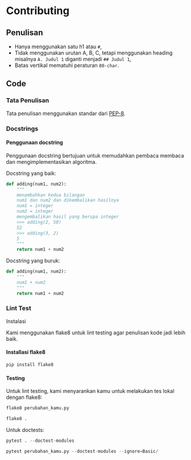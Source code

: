 # Contributing

## Penulisan

- Hanya menggunakan satu h1 atau `#`,
- Tidak menggunakan urutan A, B, C, tetapi menggunakan heading misalnya
  `A. Judul 1` diganti menjadi `## Judul 1`,
- Batas vertikal mematuhi peraturan `80-char`.

## Code

### Tata Penulisan

Tata penulisan menggunakan standar dari [PEP-8](https://peps.python.org/pep-0008/).

### Docstrings

#### Penggunaan docstring

Penggunaan docstring bertujuan untuk memudahkan pembaca membaca dan
mengimplementasikan algoritma.

Docstring yang baik:

```Python
def adding(num1, num2):
    """
    menambahkan kedua bilangan
    num1 dan num2 dan dikembalikan hasilnya
    num1 = integer
    num2 = integer
    mengembalikan hasil yang berupa integer
    >>> adding(2, 50)
    52
    >>> adding(3, 2)
    5
    """
    return num1 + num2
```

Docstring yang buruk:

```Python
def adding(num1, num2):
    """
    num1 + num2
    """
    return num1 + num2
```

### Lint Test

Instalasi

Kami menggunakan flake8 untuk lint testing agar penulisan kode jadi lebih baik.

#### Installasi flake8

```bash
pip install flake8
```

#### Testing

Untuk lint testing, kami menyarankan kamu untuk melakukan tes lokal dengan flake8:

```Python
flake8 perubahan_kamu.py

flake8 .
```

Untuk doctests:

```Python
pytest . --doctest-modules

pytest perubahan_kamu.py --doctest-modules --ignore=Basic/
```
